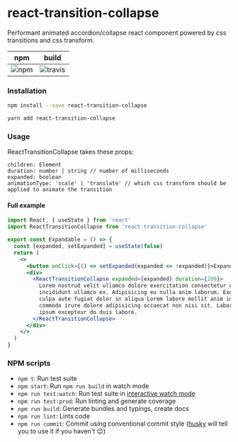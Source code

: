 # react-transition-collapse

Performant animated accordion/collapse react component powered by css transitions and css transform.

| npm | build |
| ----|------ |
| ![npm](https://img.shields.io/npm/v/react-transition-collapse.svg) | ![travis](https://travis-ci.org/ricsam/react-transition-collapse.svg?branch=master) |

### Installation
```bash
npm install --save react-transition-collapse
```

```bash
yarn add react-transition-collapse
```


### Usage

ReactTransitionCollapse takes these props:
```
children: Element
duration: number | string // number of milliseconds
expanded: boolean
animationType: 'scale' | 'translate' // which css transform should be applied to animate the transition
```

#### Full example

```jsx
import React, { useState } from 'react'
import ReactTransitionCollapse from 'react-transition-collapse'

export const Expandable = () => {
  const [expanded, setExpanded] = useState(false)
  return (
    <>
      <button onClick={() => setExpanded(expanded => !expanded)}>Expand</button>
      <div>
        <ReactTransitionCollapse expanded={expanded} duration={200}>
          Lorem nostrud velit ullamco dolore exercitation consectetur occaecat enim laboris cillum
          incididunt ullamco ex. Adipisicing eu nulla anim laborum. Exercitation consequat anim
          culpa aute fugiat dolor in aliqua Lorem labore mollit anim id dolore. Sunt ut sunt duis
          commodo irure dolore adipisicing occaecat non nisi sit. Labore consequat amet anim nulla
          ipsum excepteur do duis labore.
        </ReactTransitionCollapse>
      </div>
    </>
  )
}

```

### NPM scripts

 - `npm t`: Run test suite
 - `npm start`: Run `npm run build` in watch mode
 - `npm run test:watch`: Run test suite in [interactive watch mode](http://facebook.github.io/jest/docs/cli.html#watch)
 - `npm run test:prod`: Run linting and generate coverage
 - `npm run build`: Generate bundles and typings, create docs
 - `npm run lint`: Lints code
 - `npm run commit`: Commit using conventional commit style ([husky](https://github.com/typicode/husky) will tell you to use it if you haven't :wink:)

